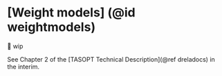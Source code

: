 
# [Weight models] (@id weightmodels)


😬 wip

See Chapter 2 of the [TASOPT Technical Description](@ref dreladocs) in the interim.


